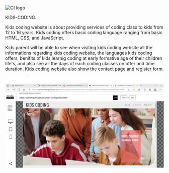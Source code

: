 ![CI logo](https://codeinstitute.s3.amazonaws.com/fullstack/ci_logo_small.png)


KIDS-CODING.

Kids coding website is about providing services of coding class to kids from 12 to 16 years.
Kids coding offers basic coding language ranging from basic HTML, CSS, and JavaScript.

Kids parent will be able to see when visiting kids coding website all the informations regarding
kids coding website, the languages kids coding offers, benifits of kids learnig coding at early formative
age of their children life's, and also see all the days of each coding classes on offer and time duration.
Kids coding website also show the contact page and register form.

![desktop1](assets/readme-images/desktop1-image.png)
















